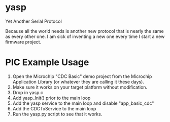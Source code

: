 yasp
====

Yet Another Serial Protocol

Because all the world needs is another new protocol that is nearly the same as every other one.  I am sick of inventing a new one every time I start a new firmware project.

PIC Example Usage
====
1. Open the Microchip "CDC Basic" demo project from the Microchip Application Library (or whatever they are calling it these days).
2. Make sure it works on your target platform without modification.
3. Drop in yasp.c
4. Add yasp_Init() prior to the main loop
4. Add the yasp service to the main loop and disable "app_basic_cdc"
5. Add the CDCTxService to the main loop
6. Run the yasp.py script to see that it works.